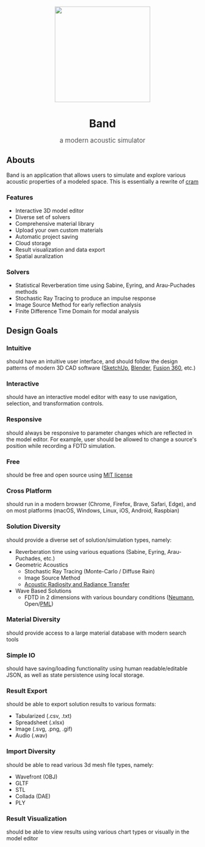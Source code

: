 <p align="center">
   <br/>
   <img width="250px" src="https://i.imgur.com/d6R7lAA.png" />
   <h1 align="center" id="band" style="margin-bottom: 0;">Band</h1>
   <p align="center" style="font-size: larger; opacity: 0.75;">a modern acoustic simulator</p>
</p>

## Abouts

Band is an application that allows users to simulate and explore various acoustic properties of a modeled space. This is essentially a rewrite of [cram](https://github.com/gregzanch/cram)

### Features
- Interactive 3D model editor 
- Diverse set of solvers
- Comprehensive material library
- Upload your own custom materials
- Automatic project saving
- Cloud storage
- Result visualization and data export
- Spatial auralization

### Solvers
- Statistical Reverberation time using Sabine, Eyring, and Arau-Puchades methods
- Stochastic Ray Tracing to produce an impulse response
- Image Source Method for early reflection analysis
- Finite Difference Time Domain for modal analysis 

## Design Goals

### Intuitive

should have an intuitive user interface, and should follow the design patterns of modern 3D CAD software ([SketchUp](https://www.sketchup.com/), [Blender](https://www.blender.org/), [Fusion 360](https://www.autodesk.com/products/fusion-360/overview), etc.)

### Interactive

should have an interactive model editor with easy to use navigation, selection, and transformation controls.

### Responsive

should always be responsive to parameter changes which are reflected in the model editor. For example, user should be allowed to change a source's position while recording a FDTD simulation.

### Free

should be free and open source using [MIT license](https://choosealicense.com/licenses/mit/)

### Cross Platform

should run in a modern browser (Chrome, Firefox, Brave, Safari, Edge), and on most platforms (macOS, Windows, Linux, iOS, Android, Raspbian)

### Solution Diversity

should provide a diverse set of solution/simulation types, namely:

- Reverberation time using various equations (Sabine, Eyring, Arau-Puchades, etc.)
- Geometric Acoustics
    - Stochastic Ray Tracing (Monte-Carlo / Diffuse Rain)
    - Image Source Method
    - [Acoustic Radiosity and Radiance Transfer](http://interactiveacoustics.info/html/GA_radiance.html#)
- Wave Based Solutions
    - FDTD in 2 dimensions with various boundary conditions ([Neumann](https://en.wikipedia.org/wiki/Neumann_boundary_condition), Open/[PML](https://en.wikipedia.org/wiki/Perfectly_matched_layer))

### Material Diversity

should provide access to a large material database with modern search tools

### Simple IO

should have saving/loading functionality using human readable/editable JSON, as well as state persistence using local storage.

### Result Export

should be able to export solution results to various formats:

- Tabularized (.csv, .txt)
- Spreadsheet (.xlsx)
- Image (.svg, .png, .gif)
- Audio (.wav)

### Import Diversity

should be able to read various 3d mesh file types, namely: 

- Wavefront (OBJ)
- GLTF
- STL
- Collada (DAE)
- PLY

### Result Visualization

should be able to view results using various chart types or visually in the model editor